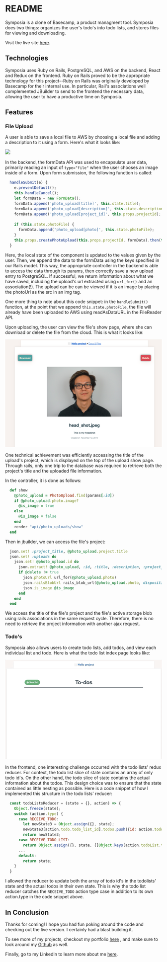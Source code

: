 # README

Symposia is a clone of Basecamp, a product managment tool. Symposia does two things: organizes the user's todo's into todo lists, and stores files for viewing and downloading. 

Visit the live site [here](https://symposia.herokuapp.com/).

## Technologies

Symposia uses Ruby on Rails, PostgreSQL, and AWS on the backend, React and Redux on the frontend. Ruby on Rails proved to be the appropriate technology for this project--Ruby on Rails was originally developed by Basecamp for their internal use. In particular, Rail's associations well complemented JBuilder to send to the frontend the necessary data, allowing the user to have a productive time on Symposia. 

## Features
### File Upload
A user is able to save a local file to AWS by choosing a local file and adding a description to it using a form. Here's what it looks like:

![](docs_upload_demo.gif)

In the backend, the formData API was used to encapsulate user data, primarily reading an input of `type="file"` when the user chooses an image inside of a form. Upon form submission, the following function is called: 

```JavaScript 
  handleSubmit(e) {
    e.preventDefault();
    this.handleCancel();
    let formData = new FormData();
    formData.append('photo_upload[title]', this.state.title);
    formData.append('photo_upload[description]', this.state.description);
    formData.append('photo_upload[project_id]', this.props.projectId);
    
    if (this.state.photoFile) {
      formData.append('photo_upload[photo]', this.state.photoFile);
    }
    this.props.createPhotoUpload(this.props.projectId, formData).then(this.props.parentRender);
  }

```

Here, the local state of the component is updated to the values given by the user. Then, we append the data to the formData using the keys specified in our Rails model. This way, the appropriate controller in the backend is able to access the data through its params, then correctly save a new upload entry to PostgreSQL. If successful, we return information about what we have saved, including the upload's url extracted using `url_for()` and an association(!). The upload can be can be viewed if it is an image by placing the photoUrl as the src in an img tag.

One more thing to note about this code snippet: in the `handleSubmit()` function, at the point that we append `this.state.photoFile`, the file will already have been uploaded to AWS using readAsDataURL in the FileReader API.


Upon uploading, the user can view the file's show page, where she can download or delete the file from the cloud. This is what it looks like:

![](docs_show.png)


One technical achievement was efficiently accessing the title of the upload's project, which is displayed on the top of the upload show page. Through rails, only one trip to the database was required to retrieve both the project's title and the uploaded file information. 

In the controller, it is done as follows:

```Ruby
  def show
    @photo_upload = PhotoUpload.find(params[:id])
    if @photo_upload.photo.image?
      @is_image = true
    else
      @is_image = false
    end
    render "api/photo_uploads/show"
  end
```

Then in jbuilder, we can access the file's project:
```Ruby 
  json.set! :project_title, @photo_upload.project.title
  json.set! :uploads do
    json.set! @photo_upload.id do
      json.extract! @photo_upload, :id, :title, :description, :project_id, :created_at
      if @delete != true
        json.photoUrl url_for(@photo_upload.photo)
        json.railsBlobUrl rails_blob_url(@photo_upload.photo, disposition: "attachment")
        json.is_image @is_image
      end
    end
  end
```

We access the title of the file's project and the file's active storage blob using rails associations in the same request cycle. Therefore, there is no need to retrieve the project information with another ajax request.

### Todo's
Symposia also allows users to create todo lists, add todos, and view each individual list and todo.
Here is what the todo list index page looks like:

![](todolist_demo.gif)

In the frontend, one interesting challenge occurred with the todo lists' redux reducer. For context, the todo list slice of state contains an array of only todo id's. On the other hand, the todo slice of state contains the actual information about the todos. This design choice was to ensure that the state contained as little nesting as possible. Here is a code snippet of how I implemented this structure in the todo lists' reducer:

```JavaScript
  const todoListsReducer = (state = {}, action) => {
    Object.freeze(state);
    switch (action.type) {
      case RECEIVE_TODO:
        let newState3 = Object.assign({}, state);
        newState3[action.todo.todo_list_id].todos.push({id: action.todo.id})
        return newState3;
      case RECEIVE_TODO_LIST:
        return Object.assign({}, state, {[Object.keys(action.todoList.todoList)[0]]: Object.values(action.todoList.todoList)[0]});
      ...
      default:
        return state;
    }
  }

```


I allowed the reducer to update both the array of todo id's in the todolists' state and the actual todos in their own state. This is why the todo list reducer catches the `RECEIVE_TODO` action type case in addition to its own action.type in the code snippet above.

## In Conclusion
Thanks for coming! I hope you had fun poking around the code and checking out the live version. I certainly had a blast building it. 

To see more of my projects, checkout my portfolio [here](https://jc4883.github.io/) , and make sure to look around my [Github](https://github.com/jc4883) as well.

Finally, go to my LinkedIn to learn more about me [here](https://www.linkedin.com/in/peterchoi24/).

